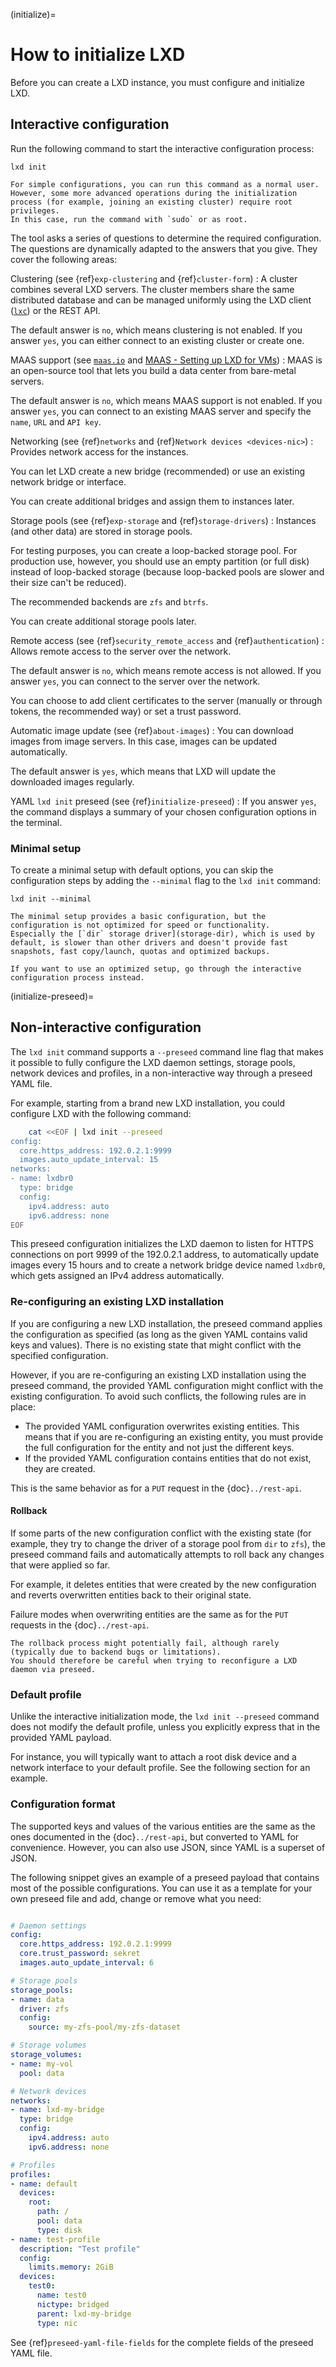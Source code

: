 (initialize)=
# How to initialize LXD

Before you can create a LXD instance, you must configure and initialize LXD.

## Interactive configuration

Run the following command to start the interactive configuration process:

    lxd init

```{note}
For simple configurations, you can run this command as a normal user.
However, some more advanced operations during the initialization process (for example, joining an existing cluster) require root privileges.
In this case, run the command with `sudo` or as root.
```

The tool asks a series of questions to determine the required configuration.
The questions are dynamically adapted to the answers that you give.
They cover the following areas:

Clustering (see {ref}`exp-clustering` and {ref}`cluster-form`)
: A cluster combines several LXD servers.
  The cluster members share the same distributed database and can be managed uniformly using the LXD client ([`lxc`](lxc.md)) or the REST API.

  The default answer is `no`, which means clustering is not enabled.
  If you answer `yes`, you can either connect to an existing cluster or create one.

MAAS support (see [`maas.io`](https://maas.io/) and [MAAS - Setting up LXD for VMs](https://maas.io/docs/how-to-use-lxd-vms))
: MAAS is an open-source tool that lets you build a data center from bare-metal servers.

  The default answer is `no`, which means MAAS support is not enabled.
  If you answer `yes`, you can connect to an existing MAAS server and specify the `name`, `URL` and `API key`.

Networking (see {ref}`networks` and {ref}`Network devices <devices-nic>`)
: Provides network access for the instances.

  You can let LXD create a new bridge (recommended) or use an existing network bridge or interface.

  You can create additional bridges and assign them to instances later.

Storage pools (see {ref}`exp-storage` and  {ref}`storage-drivers`)
: Instances (and other data) are stored in storage pools.

  For testing purposes, you can create a loop-backed storage pool.
  For production use, however, you should use an empty partition (or full disk) instead of loop-backed storage (because loop-backed pools are slower and their size can't be reduced).

  The recommended backends are `zfs` and `btrfs`.

  You can create additional storage pools later.

Remote access (see {ref}`security_remote_access` and {ref}`authentication`)
: Allows remote access to the server over the network.

  The default answer is `no`, which means remote access is not allowed.
  If you answer `yes`, you can connect to the server over the network.

  You can choose to add client certificates to the server (manually or through tokens, the recommended way) or set a trust password.

Automatic image update (see {ref}`about-images`)
: You can download images from image servers.
  In this case, images can be updated automatically.

  The default answer is `yes`, which means that LXD will update the downloaded images regularly.

YAML `lxd init` preseed (see {ref}`initialize-preseed`)
: If you answer `yes`, the command displays a summary of your chosen configuration options in the terminal.

### Minimal setup

To create a minimal setup with default options, you can skip the configuration steps by adding the `--minimal` flag to the `lxd init` command:

    lxd init --minimal

```{note}
The minimal setup provides a basic configuration, but the configuration is not optimized for speed or functionality.
Especially the [`dir` storage driver](storage-dir), which is used by default, is slower than other drivers and doesn't provide fast snapshots, fast copy/launch, quotas and optimized backups.

If you want to use an optimized setup, go through the interactive configuration process instead.
```

(initialize-preseed)=
## Non-interactive configuration

The `lxd init` command supports a `--preseed` command line flag that makes it possible to fully configure the LXD daemon settings, storage pools, network devices and profiles, in a non-interactive way through a preseed YAML file.

For example, starting from a brand new LXD installation, you could configure LXD with the following command:

```bash
    cat <<EOF | lxd init --preseed
config:
  core.https_address: 192.0.2.1:9999
  images.auto_update_interval: 15
networks:
- name: lxdbr0
  type: bridge
  config:
    ipv4.address: auto
    ipv6.address: none
EOF
```

This preseed configuration initializes the LXD daemon to listen for HTTPS connections on port 9999 of the 192.0.2.1 address, to automatically update images every 15 hours and to create a network bridge device named `lxdbr0`, which gets assigned an IPv4 address automatically.

### Re-configuring an existing LXD installation

If you are configuring a new LXD installation, the preseed command applies the configuration as specified (as long as the given YAML contains valid keys and values).
There is no existing state that might conflict with the specified configuration.

However, if you are re-configuring an existing LXD installation using the preseed command, the provided YAML configuration might conflict with the existing configuration.
To avoid such conflicts, the following rules are in place:

- The provided YAML configuration overwrites existing entities.
  This means that if you are re-configuring an existing entity, you must provide the full configuration for the entity and not just the different keys.
- If the provided YAML configuration contains entities that do not exist, they are created.

This is the same behavior as for a `PUT` request in the {doc}`../rest-api`.

#### Rollback

If some parts of the new configuration conflict with the existing state (for example, they try to change the driver of a storage pool from `dir` to `zfs`), the preseed command fails and automatically attempts to roll back any changes that were applied so far.

For example, it deletes entities that were created by the new configuration and reverts overwritten entities back to their original state.

Failure modes when overwriting entities are the same as for the `PUT` requests in the {doc}`../rest-api`.

```{note}
The rollback process might potentially fail, although rarely (typically due to backend bugs or limitations).
You should therefore be careful when trying to reconfigure a LXD daemon via preseed.
```

### Default profile

Unlike the interactive initialization mode, the `lxd init --preseed` command does not modify the default profile, unless you explicitly express that in the provided YAML payload.

For instance, you will typically want to attach a root disk device and a network interface to your default profile.
See the following section for an example.

### Configuration format

The supported keys and values of the various entities are the same as the ones documented in the {doc}`../rest-api`, but converted to YAML for convenience.
However, you can also use JSON, since YAML is a superset of JSON.

The following snippet gives an example of a preseed payload that contains most of the possible configurations.
You can use it as a template for your own preseed file and add, change or remove what you need:

```yaml

# Daemon settings
config:
  core.https_address: 192.0.2.1:9999
  core.trust_password: sekret
  images.auto_update_interval: 6

# Storage pools
storage_pools:
- name: data
  driver: zfs
  config:
    source: my-zfs-pool/my-zfs-dataset

# Storage volumes
storage_volumes:
- name: my-vol
  pool: data

# Network devices
networks:
- name: lxd-my-bridge
  type: bridge
  config:
    ipv4.address: auto
    ipv6.address: none

# Profiles
profiles:
- name: default
  devices:
    root:
      path: /
      pool: data
      type: disk
- name: test-profile
  description: "Test profile"
  config:
    limits.memory: 2GiB
  devices:
    test0:
      name: test0
      nictype: bridged
      parent: lxd-my-bridge
      type: nic
```

See {ref}`preseed-yaml-file-fields` for the complete fields of the preseed YAML file.
